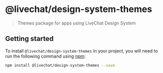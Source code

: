# @livechat/design-system-themes

> Themes package for apps using LiveChat Design System

## Getting started

To install `@livechat/design-system-themes` in your project, you will need to run the following
command using [npm](https://www.npmjs.com/):

```bash
npm install @livechat/design-system-themes --save
```
